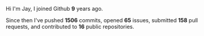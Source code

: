 Hi I'm Jay, I joined Github **9** years ago.

Since then I've pushed **1506** commits, opened **65** issues, submitted **158** pull requests, and contributed to **16** public repositories.

